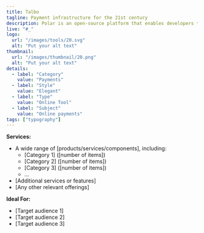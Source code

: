 ```yaml
---
title: Talbo
tagline: Payment infrastructure for the 21st century
description: Polar is an open-source platform that enables developers to monetize their digital products and services efficiently. It handles billing, taxes, and international sales, allowing developers to focus on their projects. With features like license key management and seamless integration with tools such as GitHub, Polar streamlines the process of selling software and managing subscriptions. 
live: "#_"
logo:
  url: "/images/tools/20.svg"
  alt: "Put your alt text"
thumbnail:
  url: "/images/thumbnail/20.png"
  alt: "Put your alt text"
details:
  - label: "Category"
    value: "Payments"
  - label: "Style"
    value: "Elegant"
  - label: "Type"
    value: "Online Tool"
  - label: "Subject"
    value: "Online payments"
tags: ["typography"]
---
```



    

**Services:**
- A wide range of [products/services/components], including:
  - [Category 1] ([number of items])
  - [Category 2] ([number of items])
  - [Category 3] ([number of items])
  - ...
- [Additional services or features]
- [Any other relevant offerings]

**Ideal For:**
- [Target audience 1]
- [Target audience 2]
- [Target audience 3]